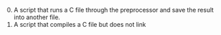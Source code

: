 0. A script that runs a C file through the preprocessor and save the result into another file.
1. A script that compiles a C file but does not link
